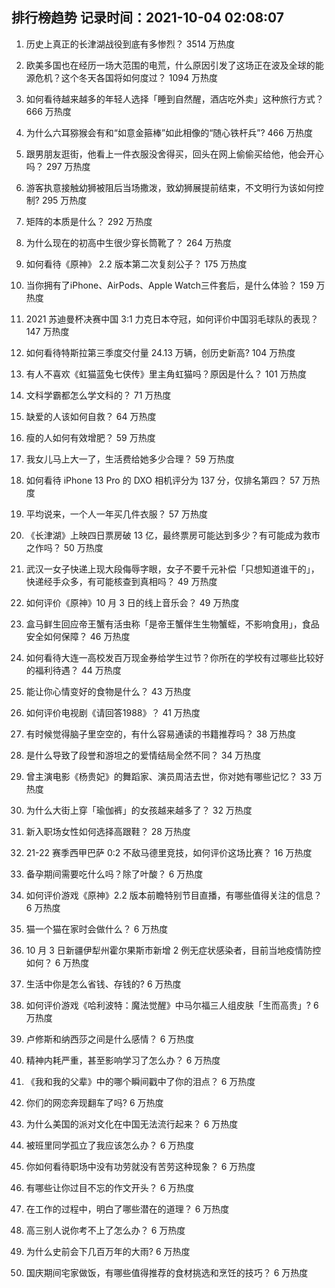 
## 排行榜趋势 记录时间：2021-10-04 02:08:07
  
  1. 历史上真正的长津湖战役到底有多惨烈？ 3514 万热度
    
  2. 欧美多国也在经历一场大范围的电荒，什么原因引发了这场正在波及全球的能源危机？这个冬天各国将如何度过？ 1094 万热度
    
  3. 如何看待越来越多的年轻人选择「睡到自然醒，酒店吃外卖」这种旅行方式？ 666 万热度
    
  4. 为什么六耳猕猴会有和“如意金箍棒”如此相像的“随心铁杆兵”? 466 万热度
    
  5. 跟男朋友逛街，他看上一件衣服没舍得买，回头在网上偷偷买给他，他会开心吗？ 297 万热度
    
  6. 游客执意接触幼狮被阻后当场撒泼，致幼狮展提前结束，不文明行为该如何控制? 295 万热度
    
  7. 矩阵的本质是什么？ 292 万热度
    
  8. 为什么现在的初高中生很少穿长筒靴了？ 264 万热度
    
  9. 如何看待《原神》 2.2 版本第二次复刻公子？ 175 万热度
    
  10. 当你拥有了iPhone、AirPods、Apple Watch三件套后，是什么体验？ 159 万热度
    
  11. 2021 苏迪曼杯决赛中国 3:1 力克日本夺冠，如何评价中国羽毛球队的表现？ 147 万热度
    
  12. 如何看待特斯拉第三季度交付量 24.13 万辆，创历史新高? 104 万热度
    
  13. 有人不喜欢《虹猫蓝兔七侠传》里主角虹猫吗？原因是什么？ 101 万热度
    
  14. 文科学霸都怎么学文科的？ 71 万热度
    
  15. 缺爱的人该如何自救？ 64 万热度
    
  16. 瘦的人如何有效增肥？ 59 万热度
    
  17. 我女儿马上大一了，生活费给她多少合理？ 59 万热度
    
  18. 如何看待 iPhone 13  Pro 的 DXO 相机评分为 137 分，仅排名第四？ 57 万热度
    
  19. 平均说来，一个人一年买几件衣服？ 57 万热度
    
  20. 《长津湖》上映四日票房破 13 亿，最终票房可能达到多少？有可能成为救市之作吗？ 50 万热度
    
  21. 武汉一女子快递上现大段侮辱字眼，女子不要千元补偿「只想知道谁干的」，快递经手众多，有可能核查到真相吗？ 49 万热度
    
  22. 如何评价《原神》10 月 3 日的线上音乐会？ 49 万热度
    
  23. 盒马鲜生回应帝王蟹有活虫称「是帝王蟹伴生生物蟹蛭，不影响食用」，食品安全如何保障？ 46 万热度
    
  24. 如何看待大连一高校发百万现金券给学生过节？你所在的学校有过哪些比较好的福利待遇？ 44 万热度
    
  25. 能让你心情变好的食物是什么？ 43 万热度
    
  26. 如何评价电视剧《请回答1988》？ 41 万热度
    
  27. 有时候觉得脑子里空空的，有什么容易通读的书籍推荐吗？ 38 万热度
    
  28. 是什么导致了段誉和游坦之的爱情结局全然不同？ 34 万热度
    
  29. 曾主演电影《杨贵妃》的舞蹈家、演员周洁去世，你对她有哪些记忆？ 33 万热度
    
  30. 为什么大街上穿「瑜伽裤」的女孩越来越多了？ 32 万热度
    
  31. 新入职场女性如何选择高跟鞋？ 28 万热度
    
  32. 21-22 赛季西甲巴萨 0:2 不敌马德里竞技，如何评价这场比赛？ 16 万热度
    
  33. 备孕期间需要吃什么吗？除了叶酸？ 6 万热度
    
  34. 如何评价游戏《原神》2.2 版本前瞻特别节目直播，有哪些值得关注的信息？ 6 万热度
    
  35. 猫一个猫在家时会做什么？ 6 万热度
    
  36. 10 月 3 日新疆伊犁州霍尔果斯市新增 2 例无症状感染者，目前当地疫情防控如何？ 6 万热度
    
  37. 生活中你是怎么省钱、存钱的? 6 万热度
    
  38. 如何评价游戏《哈利波特：魔法觉醒》中马尔福三人组皮肤「生而高贵」? 6 万热度
    
  39. 卢修斯和纳西莎之间是什么感情？ 6 万热度
    
  40. 精神内耗严重，甚至影响学习了怎么办？ 6 万热度
    
  41. 《我和我的父辈》中的哪个瞬间戳中了你的泪点？ 6 万热度
    
  42. 你们的网恋奔现翻车了吗? 6 万热度
    
  43. 为什么美国的派对文化在中国无法流行起来？ 6 万热度
    
  44. 被班里同学孤立了我应该怎么办？ 6 万热度
    
  45. 你如何看待职场中没有功劳就没有苦劳这种现象？ 6 万热度
    
  46. 有哪些让你过目不忘的作文开头？ 6 万热度
    
  47. 在工作的过程中，明白了哪些潜在的道理？ 6 万热度
    
  48. 高三别人说你考不上了怎么办？ 6 万热度
    
  49. 为什么史前会下几百万年的大雨? 6 万热度
    
  50. 国庆期间宅家做饭，有哪些值得推荐的食材挑选和烹饪的技巧？ 6 万热度
    